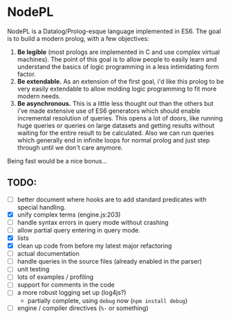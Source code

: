 

# NodePL

NodePL is a Datalog/Prolog-esque language implemented in ES6.
The goal is to build a modern prolog, with a few objectives:

1. __Be legible__ (most prologs are implemented in C and use complex virtual machines).
The point of this goal is to allow people to easily learn and understand the
basics of logic programming in a less intimidating form factor.
1. __Be extendable.__ As an extension of the first goal, i'd like this prolog to be
very easily extendable to allow molding logic programming to fit more modern needs.
1. __Be asynchronous.__ This is a little less thought out than the others but i've
made extensive use of ES6 generators which should enable incremental resolution
of queries. This opens a lot of doors, like running huge queries or queries on large
datasets and getting results without waiting for the entire result to be calculated.
Also we can run queries which generally end in infinite loops for normal prolog
and just step through until we don't care anymore.

Being fast would be a nice bonus...

## TODO:
- [ ] better document where hooks are to add standard predicates with special handling.
- [x] unify complex terms (engine.js:203)
- [ ] handle syntax errors in query mode without crashing
- [ ] allow partial query entering in query mode.
- [x] lists
- [x] clean up code from before my latest major refactoring
- [ ] actual documentation
- [ ] handle queries in the source files (already enabled in the parser)
- [ ] unit testing
- [ ] lots of examples / profiling
- [ ] support for comments in the code
- [ ] a more robust logging set up (log4js?)
    - partially complete, using `debug` now (`npm install debug`)
- [ ] engine / compiler directives (`%-` or something)

